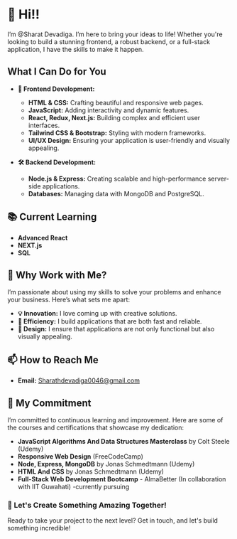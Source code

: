 # 👋 Hi!!

I’m @Sharat Devadiga. I’m here to bring your ideas to life! Whether you're looking to build a stunning frontend, a robust backend, or a full-stack application, I have the skills to make it happen.

## What I Can Do for You
- **🎨 Frontend Development:**
  - **HTML & CSS:** Crafting beautiful and responsive web pages.
  - **JavaScript:** Adding interactivity and dynamic features.
  - **React, Redux, Next.js:** Building complex and efficient user interfaces.
  - **Tailwind CSS & Bootstrap:** Styling with modern frameworks.
  - **UI/UX Design:** Ensuring your application is user-friendly and visually appealing.

- **🛠️ Backend Development:**
  - **Node.js & Express:** Creating scalable and high-performance server-side applications.
  - **Databases:** Managing data with MongoDB and PostgreSQL.

## 📚 Current Learning
- **Advanced React**
- **NEXT.js**
- **SQL**

## 🤝 Why Work with Me?
I’m passionate about using my skills to solve your problems and enhance your business. Here’s what sets me apart:
- **💡 Innovation:** I love coming up with creative solutions.
- **🚀 Efficiency:** I build applications that are both fast and reliable.
- **🎨 Design:** I ensure that applications are not only functional but also visually appealing.

## 📫 How to Reach Me
- **Email:** [Sharathdevadiga0046@gmail.com](mailto:Sharathdevadiga0046@gmail.com)

## 📜 My Commitment
I’m committed to continuous learning and improvement. Here are some of the courses and certifications that showcase my dedication:
- **JavaScript Algorithms And Data Structures Masterclass** by Colt Steele (Udemy)
- **Responsive Web Design** (FreeCodeCamp)
- **Node, Express, MongoDB** by Jonas Schmedtmann (Udemy)
- **HTML And CSS** by Jonas Schmedtmann (Udemy)
- **Full-Stack Web Development Bootcamp** - AlmaBetter (In collaboration with IIT Guwahati) -currently pursuing

### 🚀 Let's Create Something Amazing Together!
Ready to take your project to the next level? Get in touch, and let's build something incredible!
